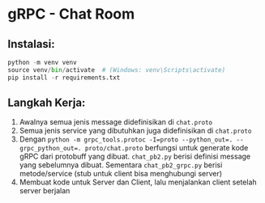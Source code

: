 # gRPC - Chat Room
## Instalasi:
```python
python -m venv venv
source venv/bin/activate  # (Windows: venv\Scripts\activate)
pip install -r requirements.txt
```

## Langkah Kerja:
1. Awalnya semua jenis message didefinisikan di `chat.proto`
2. Semua jenis service yang dibutuhkan juga didefinisikan di `chat.proto`
3. Dengan `python -m grpc_tools.protoc -I=proto --python_out=. --grpc_python_out=. proto/chat.proto` berfungsi untuk generate kode gRPC dari protobuff yang dibuat. `chat_pb2.py` berisi definisi message yang sebelumnya dibuat. Sementara `chat_pb2_grpc.py` berisi metode/service (stub untuk client bisa menghubungi server)
4. Membuat kode untuk Server dan Client, lalu menjalankan client setelah server berjalan